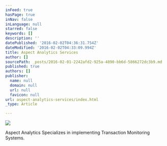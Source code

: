 ```yaml
---
inFeed: true
hasPage: true
inNav: false
inLanguage: null
starred: false
keywords: []
description: ''
datePublished: '2016-02-02T04:36:31.754Z'
dateModified: '2016-02-02T04:33:09.994Z'
title: Aspect Analytics Services
author: []
sourcePath: _posts/2016-02-01-2242afd2-925a-4890-bb6d-5866272dc3b9.md
published: true
authors: []
publisher:
  name: null
  domain: null
  url: null
  favicon: null
url: aspect-analytics-services/index.html
_type: Article

---
```

![](https://s3-us-west-2.amazonaws.com/the-grid-img/p/06a512dde4e7e74fdf2dd1777b1afb9a0af95d94.png)

Aspect Analytics Specializes in implementing Transaction Monitoring Systems.